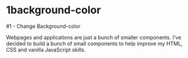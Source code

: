 # 1background-color
#1 - Change Background-color

Webpages and applications are just a bunch of smaller components. I've decided to build a bunch of small components to help improve my HTML, CSS and vanilla JavaScript skills.
